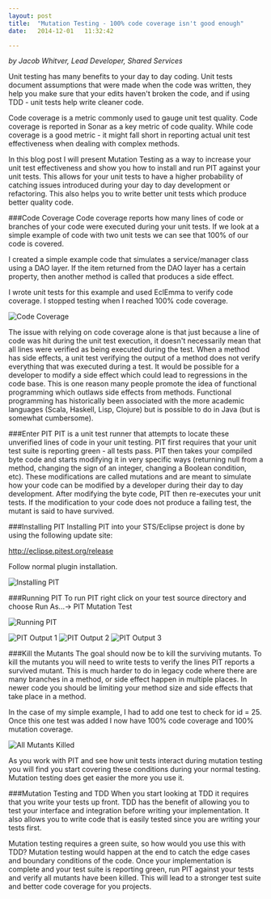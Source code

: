 ```yaml
---
layout: post
title:  "Mutation Testing - 100% code coverage isn't good enough"
date:   2014-12-01   11:32:42

---
```

*by Jacob Whitver, Lead Developer, Shared Services*

Unit testing has many benefits to your day to day coding.  Unit tests document assumptions that were made when the code was written, they help you make sure that your edits haven't broken the code, and if using TDD - unit tests help write cleaner code.

Code coverage is a metric commonly used to gauge unit test quality.  Code coverage is reported in Sonar as a key metric of code quality.  While code coverage is a good metric - it might fall short in reporting actual unit test effectiveness when dealing with complex methods.

In this blog post I will present Mutation Testing as a way to increase your unit test effectiveness and show you how to install and run PIT against your unit tests.  This allows for your unit tests to have a higher probability of catching issues introduced during your day to day development or refactoring.  This also helps you to write better unit tests which produce better quality code.

###Code Coverage
Code coverage reports how many lines of code or branches of your code were executed during your unit tests.  If we look at a simple example of code with two unit tests we can see that 100% of our code is covered.

I created a simple example code that simulates a service/manager class using a DAO layer.  If the item returned from the DAO layer has a certain property, then another method is called that produces a side effect.

I wrote unit tests for this example and used EclEmma to verify code coverage.  I stopped testing when I reached 100% code coverage.

![Code Coverage][CodeCoverage]

The issue with relying on code coverage alone is that just because a line of code was hit during the unit test execution, it doesn't necessarily mean that all lines were verified as being executed during the test.  When a method has side effects, a unit test verifying the output of a method does not verify everything that was executed during a test.  It would be possible for a developer to modify a side effect which could lead to regressions in the code base.  This is one reason many people promote the idea of functional programming which outlaws side effects from methods.  Functional programming has historically been associated with the more academic languages (Scala, Haskell, Lisp, Clojure) but is possible to do in Java (but is somewhat cumbersome).

###Enter PIT
PIT is a unit test runner that attempts to locate these unverified lines of code in your unit testing.  PIT first requires that your unit test suite is reporting green - all tests pass.  PIT then takes your compiled byte code and starts modifying it in very specific ways (returning null from a method, changing the sign of an integer, changing a Boolean condition, etc).  These modifications are called mutations and are meant to simulate how your code can be modified by a developer during their day to day development.  After modifying the byte code, PIT then re-executes your unit tests.  If the modification to your code does not produce a failing test, the mutant is said to have survived.

###Installing PIT
Installing PIT into your STS/Eclipse project is done by using the following update site:

http://eclipse.pitest.org/release

Follow normal plugin installation.

![Installing PIT][InstallingPIT]

###Running PIT
To run PIT right click on your test source directory and choose Run As...-> PIT Mutation Test

![Running PIT][RunningPIT]

![PIT Output 1][PITOutput1]
![PIT Output 2][PITOutput2]
![PIT Output 3][PITOutput3]


###Kill the Mutants
The goal should now be to kill the surviving mutants.  To kill the mutants you will need to write tests to verify the lines PIT reports a survived mutant.  This is much harder to do in legacy code where there are many branches in a method, or side effect happen in multiple places.  In newer code you should be limiting your method size and side effects that take place in a method. 

In the case of my simple example, I had to add one test to check for id = 25.  Once this one test was added I now have 100% code coverage and 100% mutation coverage.

![All Mutants Killed][allMutantsKilled]

As you work with PIT and see how unit tests interact during mutation testing you will find you start covering these conditions during your normal testing.  Mutation testing does get easier the more you use it.

###Mutation Testing and TDD
When you start looking at TDD it requires that you write your tests up front.  TDD has the benefit of allowing you to test your interface and integration before writing your implementation.  It also allows you to write code that is easily tested since you are writing your tests first.

Mutation testing requires a green suite, so how would you use this with TDD?   Mutation testing would happen at the end to catch the edge cases and boundary conditions of the code.  Once your implementation is complete and your test suite is reporting green, run PIT against your tests and verify all mutants have been killed.  This will lead to a stronger test suite and better code coverage for you projects.


[CodeCoverage]: https://raw.githubusercontent.com/carsdotcom/carsdotcom.github.io/master/images/CodeCoverage.png
[InstallingPIT]: https://raw.githubusercontent.com/carsdotcom/carsdotcom.github.io/master/images/InstallingPIT.png
[RunningPIT]: https://raw.githubusercontent.com/carsdotcom/carsdotcom.github.io/master/images/RunningPIT.png
[PITOutput1]: https://raw.githubusercontent.com/carsdotcom/carsdotcom.github.io/master/images/PITOutput1.png
[PITOutput2]: https://raw.githubusercontent.com/carsdotcom/carsdotcom.github.io/master/images/PITOutput2.png
[PITOutput3]: https://raw.githubusercontent.com/carsdotcom/carsdotcom.github.io/master/images/PITOutput3.png
[allMutantsKilled]: https://raw.githubusercontent.com/carsdotcom/carsdotcom.github.io/master/images/allMutantsKilled.png
